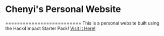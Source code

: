 # Chenyi's Personal Website
==========================
This is a personal website built using the Hack4Impact Starter Pack!
[Visit it Here!](https://chenyizhao14.github.io)
